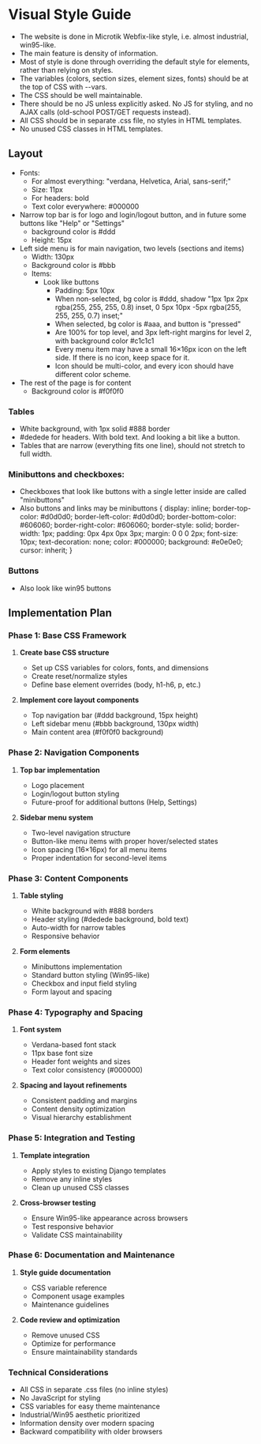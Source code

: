 # Visual Style Guide

* The website is done in Microtik Webfix-like style, i.e. almost industrial, win95-like.
* The main feature is density of information.
* Most of style is done through overriding the default style for elements, rather than relying on styles.
* The variables (colors, section sizes, element sizes, fonts) should be at the top of CSS with --vars.
* The CSS should be well maintainable.
* There should be no JS unless explicitly asked. No JS for styling, and no AJAX calls (old-school POST/GET requests instead).
* All CSS should be in separate .css file, no styles in HTML templates.
* No unused CSS classes in HTML templates.

## Layout

* Fonts:
  * For almost everything: "verdana, Helvetica, Arial, sans-serif;"
  * Size: 11px
  * For headers: bold
  * Text color everywhere: #000000
* Narrow top bar is for logo and login/logout button, and in future some buttons like "Help" or "Settings"
  * background color is #ddd
  * Height: 15px
* Left side menu is for main navigation, two levels (sections and items)
  * Width: 130px
  * Background color is #bbb
  * Items:
    * Look like buttons
      * Padding: 5px 10px
      * When non-selected, bg color is #ddd, shadow "1px 1px 2px rgba(255, 255, 255, 0.8) inset, 0 5px 10px -5px rgba(255, 255, 255, 0.7) inset;"
      * When selected, bg color is #aaa, and button is "pressed"
      * Are 100% for top level, and 3px left-right margins for level 2, with background color #c1c1c1
      * Every menu item may have a small 16×16px icon on the left side. If there is no icon, keep space for it.
      * Icon should be multi-color, and every icon should have different color scheme.
* The rest of the page is for content
  * Background color is #f0f0f0

### Tables

* White background, with 1px solid #888 border
* #dedede for headers. With bold text. And looking a bit like a button.
* Tables that are narrow (everything fits one line), should not stretch to full width.

### Minibuttons and checkboxes:

* Checkboxes that look like buttons with a single letter inside are called "minibuttons"
* Also buttons and links may be minibuttons
{
    display: inline;
    border-top-color: #d0d0d0;
    border-left-color: #d0d0d0;
    border-bottom-color: #606060;
    border-right-color: #606060;
    border-style: solid;
    border-width: 1px;
    padding: 0px 4px 0px 3px;
    margin: 0 0 0 2px;
    font-size: 10px;
    text-decoration: none;
    color: #000000;
    background: #e0e0e0;
    cursor: inherit;
}

### Buttons

* Also look like win95 buttons

## Implementation Plan

### Phase 1: Base CSS Framework

1. **Create base CSS structure**

   * Set up CSS variables for colors, fonts, and dimensions
   * Create reset/normalize styles
   * Define base element overrides (body, h1-h6, p, etc.)

2. **Implement core layout components**

   * Top navigation bar (#ddd background, 15px height)
   * Left sidebar menu (#bbb background, 130px width)
   * Main content area (#f0f0f0 background)

### Phase 2: Navigation Components

1. **Top bar implementation**

   * Logo placement
   * Login/logout button styling
   * Future-proof for additional buttons (Help, Settings)

2. **Sidebar menu system**

   * Two-level navigation structure
   * Button-like menu items with proper hover/selected states
   * Icon spacing (16×16px) for all menu items
   * Proper indentation for second-level items

### Phase 3: Content Components

1. **Table styling**

   * White background with #888 borders
   * Header styling (#dedede background, bold text)
   * Auto-width for narrow tables
   * Responsive behavior

2. **Form elements**

   * Minibuttons implementation
   * Standard button styling (Win95-like)
   * Checkbox and input field styling
   * Form layout and spacing

### Phase 4: Typography and Spacing

1. **Font system**

   * Verdana-based font stack
   * 11px base font size
   * Header font weights and sizes
   * Text color consistency (#000000)

2. **Spacing and layout refinements**

   * Consistent padding and margins
   * Content density optimization
   * Visual hierarchy establishment

### Phase 5: Integration and Testing

1. **Template integration**

   * Apply styles to existing Django templates
   * Remove any inline styles
   * Clean up unused CSS classes

2. **Cross-browser testing**

   * Ensure Win95-like appearance across browsers
   * Test responsive behavior
   * Validate CSS maintainability

### Phase 6: Documentation and Maintenance

1. **Style guide documentation**

   * CSS variable reference
   * Component usage examples
   * Maintenance guidelines

2. **Code review and optimization**

   * Remove unused CSS
   * Optimize for performance
   * Ensure maintainability standards

### Technical Considerations

* All CSS in separate .css files (no inline styles)
* No JavaScript for styling
* CSS variables for easy theme maintenance
* Industrial/Win95 aesthetic prioritized
* Information density over modern spacing
* Backward compatibility with older browsers
